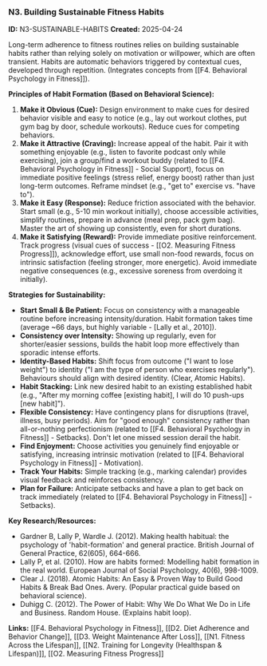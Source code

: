 ### N3. Building Sustainable Fitness Habits
**ID:** N3-SUSTAINABLE-HABITS
**Created:** 2025-04-24

Long-term adherence to fitness routines relies on building sustainable habits rather than relying solely on motivation or willpower, which are often transient. Habits are automatic behaviors triggered by contextual cues, developed through repetition. (Integrates concepts from [[F4. Behavioral Psychology in Fitness]]).

**Principles of Habit Formation (Based on Behavioral Science):**
1.  **Make it Obvious (Cue):** Design environment to make cues for desired behavior visible and easy to notice (e.g., lay out workout clothes, put gym bag by door, schedule workouts). Reduce cues for competing behaviors.
2.  **Make it Attractive (Craving):** Increase appeal of the habit. Pair it with something enjoyable (e.g., listen to favorite podcast only while exercising), join a group/find a workout buddy (related to [[F4. Behavioral Psychology in Fitness]] - Social Support), focus on immediate positive feelings (stress relief, energy boost) rather than just long-term outcomes. Reframe mindset (e.g., "get to" exercise vs. "have to").
3.  **Make it Easy (Response):** Reduce friction associated with the behavior. Start small (e.g., 5-10 min workout initially), choose accessible activities, simplify routines, prepare in advance (meal prep, pack gym bag). Master the art of showing up consistently, even for short durations.
4.  **Make it Satisfying (Reward):** Provide immediate positive reinforcement. Track progress (visual cues of success - [[O2. Measuring Fitness Progress]]), acknowledge effort, use small non-food rewards, focus on intrinsic satisfaction (feeling stronger, more energetic). Avoid immediate negative consequences (e.g., excessive soreness from overdoing it initially).

**Strategies for Sustainability:**
- **Start Small & Be Patient:** Focus on consistency with a manageable routine before increasing intensity/duration. Habit formation takes time (average ~66 days, but highly variable - [Lally et al., 2010]).
- **Consistency over Intensity:** Showing up regularly, even for shorter/easier sessions, builds the habit loop more effectively than sporadic intense efforts.
- **Identity-Based Habits:** Shift focus from outcome ("I want to lose weight") to identity ("I am the type of person who exercises regularly"). Behaviours should align with desired identity. (Clear, Atomic Habits).
- **Habit Stacking:** Link new desired habit to an existing established habit (e.g., "After my morning coffee [existing habit], I will do 10 push-ups [new habit]").
- **Flexible Consistency:** Have contingency plans for disruptions (travel, illness, busy periods). Aim for "good enough" consistency rather than all-or-nothing perfectionism (related to [[F4. Behavioral Psychology in Fitness]] - Setbacks). Don't let one missed session derail the habit.
- **Find Enjoyment:** Choose activities you genuinely find enjoyable or satisfying, increasing intrinsic motivation (related to [[F4. Behavioral Psychology in Fitness]] - Motivation).
- **Track Your Habits:** Simple tracking (e.g., marking calendar) provides visual feedback and reinforces consistency.
- **Plan for Failure:** Anticipate setbacks and have a plan to get back on track immediately (related to [[F4. Behavioral Psychology in Fitness]] - Setbacks).

**Key Research/Resources:**
- Gardner B, Lally P, Wardle J. (2012). Making health habitual: the psychology of 'habit-formation' and general practice. British Journal of General Practice, 62(605), 664-666.
- Lally P, et al. (2010). How are habits formed: Modelling habit formation in the real world. European Journal of Social Psychology, 40(6), 998-1009.
- Clear J. (2018). Atomic Habits: An Easy & Proven Way to Build Good Habits & Break Bad Ones. Avery. (Popular practical guide based on behavioral science).
- Duhigg C. (2012). The Power of Habit: Why We Do What We Do in Life and Business. Random House. (Explains habit loop).

**Links:** [[F4. Behavioral Psychology in Fitness]], [[D2. Diet Adherence and Behavior Change]], [[D3. Weight Maintenance After Loss]], [[N1. Fitness Across the Lifespan]], [[N2. Training for Longevity (Healthspan & Lifespan)]], [[O2. Measuring Fitness Progress]]
